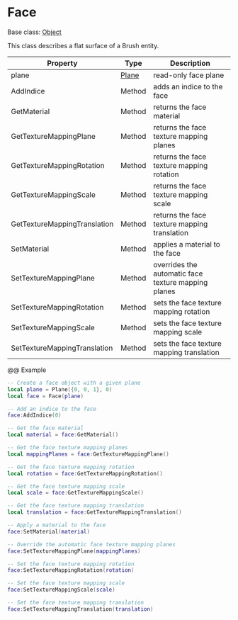 # Face

Base class: [Object](Object.md)

This class describes a flat surface of a Brush entity.

| Property | Type | Description |
|---|---|---|
| plane | [Plane](Plane.md) | read-only face plane |
| AddIndice | Method | adds an indice to the face |
| GetMaterial | Method | returns the face material |
| GetTextureMappingPlane | Method | returns the face texture mapping planes |
| GetTextureMappingRotation | Method | returns the face texture mapping rotation |
| GetTextureMappingScale | Method | returns the face texture mapping scale |
| GetTextureMappingTranslation | Method | returns the face texture mapping translation |
| SetMaterial | Method | applies a material to the face |
| SetTextureMappingPlane | Method | overrides the automatic face texture mapping planes |
| SetTextureMappingRotation | Method | sets the face texture mapping rotation |
| SetTextureMappingScale | Method | sets the face texture mapping scale |
| SetTextureMappingTranslation | Method | sets the face texture mapping translation |

@@ Example

```lua
-- Create a face object with a given plane
local plane = Plane({0, 0, 1}, 0)
local face = Face(plane)

-- Add an indice to the face
face:AddIndice(0)

-- Get the face material
local material = face:GetMaterial()

-- Get the face texture mapping planes
local mappingPlanes = face:GetTextureMappingPlane()

-- Get the face texture mapping rotation
local rotation = face:GetTextureMappingRotation()

-- Get the face texture mapping scale
local scale = face:GetTextureMappingScale()

-- Get the face texture mapping translation
local translation = face:GetTextureMappingTranslation()

-- Apply a material to the face
face:SetMaterial(material)

-- Override the automatic face texture mapping planes
face:SetTextureMappingPlane(mappingPlanes)

-- Set the face texture mapping rotation
face:SetTextureMappingRotation(rotation)

-- Set the face texture mapping scale
face:SetTextureMappingScale(scale)

-- Set the face texture mapping translation
face:SetTextureMappingTranslation(translation)
```
